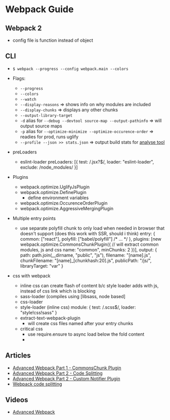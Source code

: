 # Webpack Guide


## Webpack 2

- config file is function instead of object

## CLI

- `$ webpack --progress --config webpack.main --colors`
- Flags:
  * `--progress`
  * `--colors`
  * `--watch`
  * `--display-reasons` => shows info on why modules are included
  * `--display-chunks` => displays any other chunks
  * `--output-library-target`
  * `-d` alias for `--debug --devtool source-map --output-pathinfo` => will output source maps
  * `-p` alias for `--optimize-minimize --optimize-occurence-order` => readies for prod, runs uglify
  * `--profile --json >> stats.json` => output build stats for [analyse tool](https://webpack.github.io/analyse/)

- preLoaders
  * eslint-loader
    preLoaders: [{
      test: /\.jsx?$/,
      loader: "eslint-loader",
      exclude: /node_modules/
    }]

- Plugins
  * webpack.optimize.UglifyJsPlugin
  * webpack.optimize.DefinePlugin
    + define environment variables
  * webpack.optimize.OccurenceOrderPlugin
  * webpack.optimize.AggressiveMergingPlugin


- Multiple entry points
  * use separate polyfill chunk to only load when needed in browser that doesn't support (does this work with SSR, should i think)
  entry: {
    common: ["react"],
    polyfill: ["babel/polyfill"]
    /* ... */
  },
  plugins: [new webpack.optimize.CommonsChunkPlugin({ // will extract common modules, js and css
    name: "common",
    minChunks: 2
  })],
  output: {
    path: path.join(__dirname, "public", "js"),
    filename: "[name].js",
    chunkFilename: "[name]_[chunkhash:20].js",
    publicPath: "/js/",
    libraryTarget: "var"
  }

- css with webpack
  * inline css can create flash of content b/c style loader adds with js, instead of css link which is blocking
  * sass-loader (compiles using [libsass, node based]
  * css-loader
  * style-loader (inline css)
  module: {
    test: /\.scss$/,
    loader: "style!css!sass"
  }
  * extract-text-webpack-plugin
    + will create css files named after your entry chunks
  * critical css
    + use require.ensure to async load below the fold content
    + 

## Articles

- [Advanced Webpack Part 1 - CommonsChunk Plugin](http://jonathancreamer.com/advanced-webpack-part-1-the-commonschunk-plugin/)
- [Advanced Webpack Part 2 - Code Splitting](http://jonathancreamer.com/advanced-webpack-part-2-code-splitting/)
- [Advanced Webpack Part 2 - Custom Notifier Plugin](http://jonathancreamer.com/advanced-webpack-part-3-creating-a-custom-notifier-plugin/)
- [Webpack code splitting](http://jonathancreamer.com/webpack-code-splitting-with-es6-and-babel-6/)


## Videos

- [Advanced Webpack](https://www.youtube.com/watch?v=MzVFrIAwwS8)

